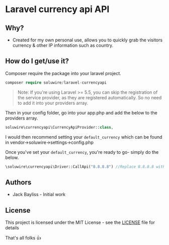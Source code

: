 # Laravel currency api API


## Why?
* Created for my own personal use, allows you to quickly grab the visitors currency & other IP information such as country.


## How do I get/use it?

Composer require the package into your laravel project.
```php
composer require soluwire/laravel-currencyapi
```

> Note: If you're using Laravel >= 5.5, you can skip the registration of the service provider, as they are registered automatically. So no need to add it into your providers array.

Then in your config folder, go into your app.php and add the below to the providers array.
```php
soluwire\currencyapi\CurrencyApiProvider::class,
```

I would then recommend setting your `default_currency` which can be found in vendor->soluwire->settings->config.php



Once you've set your `default_currency`, you're ready to go- simply do the below.


```php
\soluwire\currencyapi\Driver::CallApi("8.8.8.8") //Replace 8.8.8.8 with an ip of your choice, it'll return relevent information.
 ```
 

  ## Authors
  * Jack Bayliss - Initial work
  
 ## License
This project is licensed under the MIT License - see the [LICENSE](https://github.com/soluwire/laravel-currencyapi/blob/master/LICENSE) file for details
  
  
  That's all folks 👍
  
